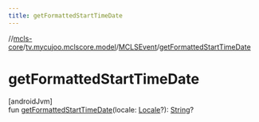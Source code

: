 ```yaml
---
title: getFormattedStartTimeDate
---
```

//[mcls-core](../../../index.html)/[tv.mycujoo.mclscore.model](../index.html)/[MCLSEvent](index.html)/[getFormattedStartTimeDate](get-formatted-start-time-date.html)



# getFormattedStartTimeDate



[androidJvm]\
fun [getFormattedStartTimeDate](get-formatted-start-time-date.html)(locale: [Locale](https://developer.android.com/reference/kotlin/java/util/Locale.html)?): [String](https://kotlinlang.org/api/latest/jvm/stdlib/kotlin/-string/index.html)?




